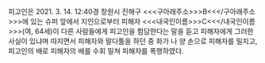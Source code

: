 피고인은 2021. 3. 14. 12:40경 창원시 진해구 <<<구아래주소>>>B<<</구아래주소>>>에 있는 슈퍼 앞에서 지인으로부터 피해자 <<<내국인이름>>>C<<</내국인이름>>>(여, 64세)이 다른 사람들에게 피고인을 험담한다는 말을 듣고 피해자에게 그러한 사실이 있냐며 따지면서 피해자와 말다툼을 하던 중 화가 나 양 손으로 피해자를 밀치고, 피고인의 배로 피해자의 배를 수회 밀쳐 피해자를 폭행하였다.